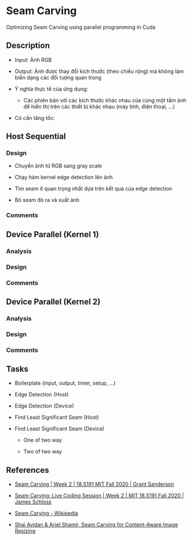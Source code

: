 # Seam Carving

Optimizing Seam Carving using parallel programming in Cuda

## Description

- Input: Ảnh RGB

- Output: Ảnh được thay đổi kích thước (theo chiều rộng) mà không làm biến dạng các đối tượng quan trọng

- Ý nghĩa thực tế của ứng dụng: 
    
    + Các phiên bản với các kích thước khác nhau của cùng một tấm ảnh để hiển thị trên các thiết bị khác nhau (máy tính, điện thoại, ...)

- Có cần tăng tốc: 

## Host Sequential 

### Design

- Chuyển ảnh từ RGB sang gray scale

- Chạy hàm kernel edge detection lên ảnh

- Tìm seam ít quan trọng nhất dựa trên kết quả của edge detection

- Bỏ seam đó ra và xuất ảnh

### Comments

## Device Parallel (Kernel 1)

### Analysis

### Design

### Comments

## Device Parallel (Kernel 2)

### Analysis

### Design

### Comments

## Tasks

- Boilerplate (input, output, timer, setup, ...)

- Edge Detection (Host)

- Edge Detection (Device)

- Find Least Significant Seam (Host)

- Find Least Significant Seam (Device)

    + One of two way

    + Two of two way

## References

- [Seam Carving | Week 2 | 18.S191 MIT Fall 2020 | Grant Sanderson](https://www.youtube.com/watch?v=rpB6zQNsbQU)

- [Seam Carving: Live Coding Session | Week 2 | MIT 18.S191 Fall 2020 | James Schloss](https://www.youtube.com/watch?v=ALcohd1q3dk)

- [Seam Carving - Wikipedia](https://en.wikipedia.org/wiki/Seam_carving)

- [Shai Avidan & Ariel Shamir, Seam Carving for Content-Aware Image Resizing](https://perso.crans.org/frenoy/matlab2012/seamcarving.pdf)
